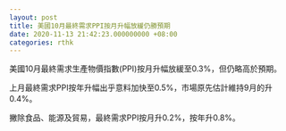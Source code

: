 ```yaml
---
layout: post
title: 美國10月最終需求PPI按月升幅放緩仍勝預期
date: 2020-11-13 21:42:23.000000000 +08:00
categories: rthk
---
```


美國10月最終需求生產物價指數(PPI)按月升幅放緩至0.3%，但仍略高於預期。

上月最終需求PPI按年升幅出乎意料加快至0.5%，市場原先估計維持9月的升0.4%。

撇除食品、能源及貿易，最終需求PPI按月升0.2%，按年升0.8%。

